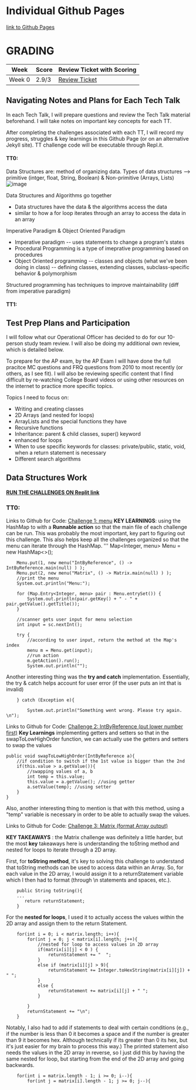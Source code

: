 # Individual Github Pages
[link to Github Pages](https://wrachel.github.io/tri3Individual/)

# GRADING
| Week | Score | Review Ticket with Scoring | 
| ---- | ----- | -------------------------- |
| Week 0 | 2.9/3 | [Review Ticket](https://github.com/wrachel/tri3Individual/issues/1) | 

## Navigating Notes and Plans for Each Tech Talk
In each Tech Talk, I will prepare questions and review the Tech Talk material beforehand. I will take notes on important key concepts for each TT. 

After completing the challenges associated with each TT, I will record my progress, struggles & key learnings in this Github Page (or on an alternative Jekyll site). TT challenge code will be executable through Repl.it.

#### TT0:

Data Structures are: method of organizing data. Types of data structures --> primitive (intger, float, String, Boolean) & Non-primitive (Arrays, Lists)
![image](https://user-images.githubusercontent.com/40574565/158223705-2bd7992a-ca34-415a-a161-fdfd26a12b1e.png)

Data Structures and Algorithms go together
* Data structures have the data & the algorithms access the data
* similar to how a for loop iterates through an array to access the data in an array

Imperative Paradigm & Object Oriented Paradigm
* Imperative paradigm -- uses statements to change a program's states
* Procedural Programming is a type of imeprative programming based on procedures 
* Object Oriented programming -- classes and objects (what we've been doing in class) -- defining classes, extending classes, subclass-specific behavior & polymorphism

Structured programming has techniques to improve maintainability (diff from imperative paradigm)

#### TT1:


## Test Prep Plans and Participation

I will follow what our Operational Officer has decided to do for our 10-person study team review. I will also be doing my additional own review, which is detailed below.

To prepare for the AP exam, by the AP Exam I will have done the full pracitce MC questions and FRQ questions from 2010 to most recently (or others, as I see fit). I will also be reviewing specific content that I find difficult by re-watching College Board videos or using other resources on the internet to practice more specific topics.

Topics I need to focus on:
* Writing and creating classes
* 2D Arrays (and nested for loops)
* ArrayLists and the special functions they have
* Recursive functions
* Inheritance: parent & child classes, super() keyword
* enhanced for loops
* When to use specific keywords for classes: private/public, static, void, when a return statement is necessary
* Different search algorithms


## Data Structures Work

#### [RUN THE CHALLENGES ON Replit link](https://replit.com/@RachelWei1/Data-Structures-Indiv)

### TT0: 

Links to Github for Code: [Challenge 1: menu](https://github.com/wrachel/tri3Individual/blob/master/tri3Individual/src/menu.java)
**KEY LEARNINGS**: using the HashMap to with a **Runnable action** so that the main file of each challenge can be run. This was probably the most important, key part to figuring out this challenge. This also helps keep all the challenges organized so that the menu can iterate through the HashMap.
'''
Map<Integer, menu> Menu = new HashMap<>();

        Menu.put(1, new menu("IntByReference", () -> IntByReference.main(null) ) );
        Menu.put(2, new menu("Matrix", () -> Matrix.main(null) ) );
        //print the menu
        System.out.println("Menu:");

        for (Map.Entry<Integer, menu> pair : Menu.entrySet()) {
            System.out.println(pair.getKey() + " - " + pair.getValue().getTitle());
        }

        //scanner gets user input for menu selection
        int input = sc.nextInt();

        try {
            //according to user input, return the method at the Map's index
            menu m = Menu.get(input);
            //run action
            m.getAction().run();
            System.out.println("");

Another interesting thing was the **try and catch** implementation. Essentially, the try & catch helps account for user error (if the user puts an int that is invalid)

        } catch (Exception e){
        
            System.out.println("Something went wrong. Please try again. \n");


Links to Github for Code: [Challenge 2: IntByReference (put lower number first)](https://github.com/wrachel/tri3Individual/blob/master/tri3Individual/src/IntByReference.java)
**Key Learnings**
implementing getters and setters so that in the swapToLowHighOrder function, we can actually use the getters and setters to swap the values

    public void swapToLowHighOrder(IntByReference a){
        //if condition to switch if the 1st value is bigger than the 2nd
        if(this.value > a.getValue()){
            //swapping values of a, b
            int temp = this.value; 
            this.value = a.getValue(); //using getter
            a.setValue(temp); //using setter
        }
    }
    
Also, another interesting thing to mention is that with this method, using a "temp" variable is necessary in order to be able to actually swap the values. 

Links to Github for Code: [Challenge 3: Matrix (format Array output)](https://github.com/wrachel/tri3Individual/blob/master/tri3Individual/src/Matrix.java)

**KEY TAKEAWAYS** : the Matrix challenge was definitely a little harder, but the most **key** takeaways here is understanding the toString method and nested for loops to iterate through a 2D array.

First, for **toString method**, it's key to solving this challenge to understand that toString methods can be used to access data within an Array. So, for each value in the 2D array, I would assign it to a returnStatement variable which I then had to format (through \n statements and spaces, etc.).

        public String toString(){
        ...
           return returnStatement;
        }
        
For the **nested for loops**, I used it to actually access the values within the 2D array and assign them to the return Statement. 

        for(int i = 0; i < matrix.length; i++){
            for(int j = 0; j < matrix[i].length; j++){
                //nested for loop to access values in 2D array
                if(matrix[i][j] < 0 ) {
                    returnStatement += "  ";
                }
                else if (matrix[i][j] > 9){
                    returnStatement += Integer.toHexString(matrix[i][j]) + " ";
                }
                else {
                    returnStatement += matrix[i][j] + " ";
                }

            }
            returnStatement += "\n";
        }
        
Notably, I also had to add if statements to deal with certain conditions (e.g., if the number is less than 0 it becomes a space and if the number is greater than 9 it becomes hex. Although technically if its greater than 0 its hex, but it's just easier for my brain to process this way.) The printed statement also needs the values in the 2D array in reverse, so I just did this by having the same nested for loop, but starting from the end of the 2D array and going backwards.

        for(int i = matrix.length - 1; i >= 0; i--){
            for(int j = matrix[i].length - 1; j >= 0; j--){
